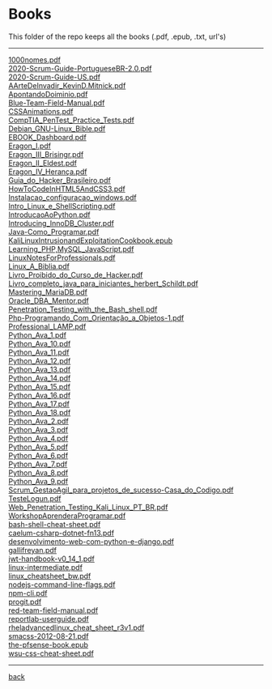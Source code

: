 # Books
This folder of the repo keeps all the books (.pdf, .epub, .txt, url's)

---------------------------
[1000nomes.pdf](1000nomes.pdf)<br>
[2020-Scrum-Guide-PortugueseBR-2.0.pdf](2020-Scrum-Guide-PortugueseBR-2.0.pdf)<br>
[2020-Scrum-Guide-US.pdf](2020-Scrum-Guide-US.pdf)<br>
[AArteDeInvadir_KevinD.Mitnick.pdf](AArteDeInvadir_KevinD.Mitnick.pdf)<br>
[ApontandoDoiminio.pdf](ApontandoDoiminio.pdf)<br>
[Blue-Team-Field-Manual.pdf](Blue-Team-Field-Manual.pdf)<br>
[CSSAnimations.pdf](CSSAnimations.pdf)<br>
[CompTIA_PenTest_Practice_Tests.pdf](CompTIA_PenTest_Practice_Tests.pdf)<br>
[Debian_GNU-Linux_Bible.pdf](Debian_GNU-Linux_Bible.pdf)<br>
[EBOOK_Dashboard.pdf](EBOOK_Dashboard.pdf)<br>
[Eragon_I.pdf](Eragon_I.pdf)<br>
[Eragon_III_Brisingr.pdf](Eragon_III_Brisingr.pdf)<br>
[Eragon_II_Eldest.pdf](Eragon_II_Eldest.pdf)<br>
[Eragon_IV_Herança.pdf](Eragon_IV_Herança.pdf)<br>
[Guia_do_Hacker_Brasileiro.pdf](Guia_do_Hacker_Brasileiro.pdf)<br>
[HowToCodeInHTML5AndCSS3.pdf](HowToCodeInHTML5AndCSS3.pdf)<br>
[Instalacao_configuracao_windows.pdf](Instalacao_configuracao_windows.pdf)<br>
[Intro_Linux_e_ShellScripting.pdf](Intro_Linux_e_ShellScripting.pdf)<br>
[IntroducaoAoPython.pdf](IntroducaoAoPython.pdf)<br>
[Introducing_InnoDB_Cluster.pdf](Introducing_InnoDB_Cluster.pdf)<br>
[Java-Como_Programar.pdf](Java-Como_Programar.pdf)<br>
[KaliLinuxIntrusionandExploitationCookbook.epub](KaliLinuxIntrusionandExploitationCookbook.epub)<br>
[Learning_PHP,MySQL_JavaScript.pdf](Learning_PHP,MySQL_JavaScript.pdf)<br>
[LinuxNotesForProfessionals.pdf](LinuxNotesForProfessionals.pdf)<br>
[Linux_A_Biblia.pdf](Linux_A_Biblia.pdf)<br>
[Livro_Proibido_do_Curso_de_Hacker.pdf](Livro_Proibido_do_Curso_de_Hacker.pdf)<br>
[Livro_completo_java_para_iniciantes_herbert_Schildt.pdf](Livro_completo_java_para_iniciantes_herbert_Schildt.pdf)<br>
[Mastering_MariaDB.pdf](Mastering_MariaDB.pdf)<br>
[Oracle_DBA_Mentor.pdf](Oracle_DBA_Mentor.pdf)<br>
[Penetration_Testing_with_the_Bash_shell.pdf](Penetration_Testing_with_the_Bash_shell.pdf)<br>
[Php-Programando_Com_Orientação_a_Objetos-1.pdf](Php-Programando_Com_Orientação_a_Objetos-1.pdf)<br>
[Professional_LAMP.pdf](Professional_LAMP.pdf)<br>
[Python_Ava_1.pdf](Python_Ava_1.pdf)<br>
[Python_Ava_10.pdf](Python_Ava_10.pdf)<br>
[Python_Ava_11.pdf](Python_Ava_11.pdf)<br>
[Python_Ava_12.pdf](Python_Ava_12.pdf)<br>
[Python_Ava_13.pdf](Python_Ava_13.pdf)<br>
[Python_Ava_14.pdf](Python_Ava_14.pdf)<br>
[Python_Ava_15.pdf](Python_Ava_15.pdf)<br>
[Python_Ava_16.pdf](Python_Ava_16.pdf)<br>
[Python_Ava_17.pdf](Python_Ava_17.pdf)<br>
[Python_Ava_18.pdf](Python_Ava_18.pdf)<br>
[Python_Ava_2.pdf](Python_Ava_2.pdf)<br>
[Python_Ava_3.pdf](Python_Ava_3.pdf)<br>
[Python_Ava_4.pdf](Python_Ava_4.pdf)<br>
[Python_Ava_5.pdf](Python_Ava_5.pdf)<br>
[Python_Ava_6.pdf](Python_Ava_6.pdf)<br>
[Python_Ava_7.pdf](Python_Ava_7.pdf)<br>
[Python_Ava_8.pdf](Python_Ava_8.pdf)<br>
[Python_Ava_9.pdf](Python_Ava_9.pdf)<br>
[Scrum_GestaoAgil_para_projetos_de_sucesso-Casa_do_Codigo.pdf](Scrum_GestaoAgil_para_projetos_de_sucesso-Casa_do_Codigo.pdf)<br>
[TesteLogun.pdf](TesteLogun.pdf)<br>
[Web_Penetration_Testing_Kali_Linux_PT_BR.pdf](Web_Penetration_Testing_Kali_Linux_PT_BR.pdf)<br>
[WorkshopAprenderaProgramar.pdf](WorkshopAprenderaProgramar.pdf)<br>
[bash-shell-cheat-sheet.pdf](bash-shell-cheat-sheet.pdf)<br>
[caelum-csharp-dotnet-fn13.pdf](caelum-csharp-dotnet-fn13.pdf)<br>
[desenvolvimento-web-com-python-e-django.pdf](desenvolvimento-web-com-python-e-django.pdf)<br>
[gallifreyan.pdf](gallifreyan.pdf)<br>
[jwt-handbook-v0_14_1.pdf](jwt-handbook-v0_14_1.pdf)<br>
[linux-intermediate.pdf](linux-intermediate.pdf)<br>
[linux_cheatsheet_bw.pdf](linux_cheatsheet_bw.pdf)<br>
[nodejs-command-line-flags.pdf](nodejs-command-line-flags.pdf)<br>
[npm-cli.pdf](npm-cli.pdf)<br>
[progit.pdf](progit.pdf)<br>
[red-team-field-manual.pdf](red-team-field-manual.pdf)<br>
[reportlab-userguide.pdf](reportlab-userguide.pdf)<br>
[rheladvancedlinux_cheat_sheet_r3v1.pdf](rheladvancedlinux_cheat_sheet_r3v1.pdf)<br>
[smacss-2012-08-21.pdf](smacss-2012-08-21.pdf)<br>
[the-pfsense-book.epub](the-pfsense-book.epub)<br>
[wsu-css-cheat-sheet.pdf](wsu-css-cheat-sheet.pdf)<br>

---------------------------

[back](../)
